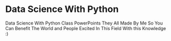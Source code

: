 # Data Science With Python
Data Science With Python Class PowerPoints
They All Made By Me So You Can Benefit The World and People Excited In This Field With this Knowledge :)
